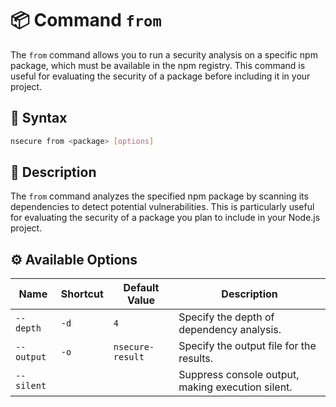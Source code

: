 # 📦 Command `from`

The `from` command allows you to run a security analysis on a specific npm package, which must be available in the npm registry. This command is useful for evaluating the security of a package before including it in your project.

## 📜 Syntax

```bash
nsecure from <package> [options]
```

## 📝 Description

The `from` command analyzes the specified npm package by scanning its dependencies to detect potential vulnerabilities. This is particularly useful for evaluating the security of a package you plan to include in your Node.js project.

## ⚙️ Available Options

| **Name**    | **Shortcut** | **Default Value**   | **Description**                                                              |
|-------------|--------------|---------------------|------------------------------------------------------------------------------|
| `--depth`   | `-d`         | `4`                 | Specify the depth of dependency analysis.                                     |
| `--output`  | `-o`         | `nsecure-result`    | Specify the output file for the results.                                      |
| `--silent`  |              |                     | Suppress console output, making execution silent.                             |

